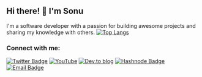 ## Hi there! 👋 I'm Sonu

I'm a software developer with a passion for building awesome projects and sharing my knowledge with others.
[![Top Langs](https://github-readme-stats.vercel.app/api/top-langs/?username=SonuBardai&layout=donut&hide=css,html,ejs)](https://github.com/anuraghazra/github-readme-stats)

### Connect with me:
[![Twitter Badge](https://img.shields.io/badge/Twitter-1DA1F2?logo=twitter&logoColor=fff&style=for-the-badge)](https://twitter.com/SonuBardai)
[![YouTube](https://img.shields.io/badge/YouTube-%23FF0000.svg?style=for-the-badge&logo=YouTube&logoColor=white)](https://www.youtube.com/@sonubardai)
[![Dev.to blog](https://img.shields.io/badge/dev.to-0A0A0A?style=for-the-badge&logo=dev.to&logoColor=white)](https://dev.to/sonubardai)
[![Hashnode Badge](https://img.shields.io/badge/Hashnode-2962FF?style=for-the-badge&logo=hashnode&logoColor=white)](https://sonubardai.hashnode.dev/)
[![Email Badge](https://img.shields.io/badge/Gmail-D14836?style=for-the-badge&logo=gmail&logoColor=white)](mailto:sonubardai9@gmail.com)

